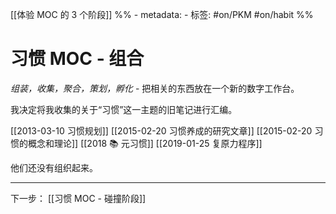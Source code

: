 [[体验 MOC 的 3 个阶段]]
%% - metadata:
	- 标签: #on/PKM #on/habit %% 
# 习惯 MOC - 组合
*组装，收集，聚合，策划，孵化* - 把相关的东西放在一个新的数字工作台。

我决定将我收集的关于“习惯”这一主题的旧笔记进行汇编。

[[2013-03-10 习惯规划]]
[[2015-02-20 习惯养成的研究文章]]
[[2015-02-20 习惯的概念和理论]]
[[2018 📚 元习惯]]
[[2019-01-25 复原力程序]]

他们还没有组织起来。

---
下一步： [[习惯 MOC - 碰撞阶段]]